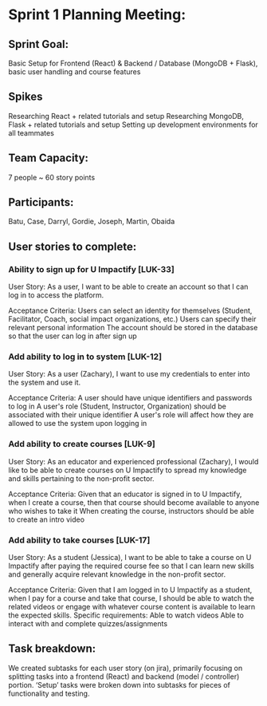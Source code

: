 # Sprint 1 Planning Meeting:

## Sprint Goal:

Basic Setup for Frontend (React) & Backend / Database (MongoDB + Flask), basic user handling and course features

## Spikes
Researching React + related tutorials and setup
Researching MongoDB, Flask + related tutorials and setup
Setting up development environments for all teammates

## Team Capacity:
7 people ~ 60 story points

## Participants:
Batu, Case, Darryl, Gordie, Joseph, Martin, Obaida

## User stories to complete:

### Ability to sign up for U Impactify [LUK-33]

User Story:
As a user, I want to be able to create an account so that I can log in to access the platform.

Acceptance Criteria:
Users can select an identity for themselves (Student, Facilitator, Coach, social impact organizations, etc.)
Users can specify their relevant personal information
The account should be stored in the database so that the user can log in after sign up

### Add ability to log in to system [LUK-12]

User Story:
As a user (Zachary), I want to use my credentials to enter into the system and use it.

Acceptance Criteria:
A user should have unique identifiers and passwords to log in
A user's role (Student, Instructor, Organization) should be associated with their unique identifier
A user's role will affect how they are allowed to use the system upon logging in

### Add ability to create courses [LUK-9]

User Story:
As an educator and experienced professional (Zachary), I would like to be able to create courses on U Impactify to spread my knowledge and skills pertaining to the non-profit sector.
 
Acceptance Criteria:
Given that an educator is signed in to U Impactify, when I create a course, then that course should become available to anyone who wishes to take it
When creating the course, instructors should be able to create an intro video

### Add ability to take courses [LUK-17]

User Story:
As a student (Jessica), I want to be able to take a course on U Impactify after paying the required course fee so that I can learn new skills and generally acquire relevant knowledge in the non-profit sector.

Acceptance Criteria:
Given that I am logged in to U Impactify as a student, when I pay for a course and take that course, I should be able to watch the related videos or engage with whatever course content is available to learn the expected skills.
Specific requirements:
Able to watch videos
Able to interact with and complete quizzes/assignments


## Task breakdown:
We created subtasks for each user story (on jira), primarily focusing on splitting tasks into a frontend (React) and backend (model / controller) portion.
‘Setup’ tasks were broken down into subtasks for pieces of functionality and testing.

